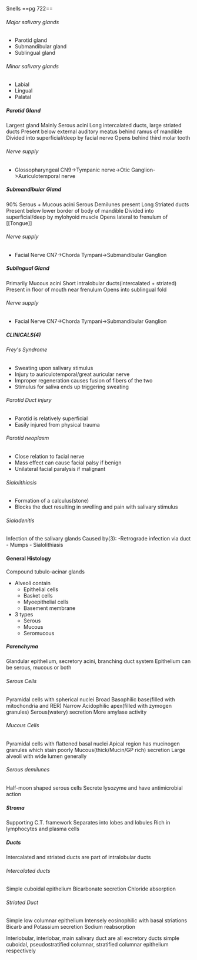 Snells ==pg 722==
###### Major salivary glands
- Parotid gland
- Submandibular gland
- Sublingual gland
###### Minor salivary glands
- Labial
- Lingual
- Palatal
##### Parotid Gland
Largest gland
Mainly Serous acini
Long intercalated ducts, large striated ducts
Present below external auditory meatus behind ramus of mandible
Divided into superficial/deep by facial nerve
Opens behind third molar tooth

###### Nerve supply
- Glossopharyngeal CN9->Tympanic nerve->Otic Ganglion->Auriculotemporal nerve

##### Submandibular Gland
90% Serous + Mucous acini
Serous Demilunes present
Long Striated ducts
Present below lower border of body of mandible
Divided into superficial/deep by mylohyoid muscle
Opens lateral to frenulum of [[Tongue]]

###### Nerve supply
- Facial Nerve CN7->Chorda Tympani->Submandibular Ganglion

##### Sublingual Gland
Primarily Mucous acini
Short intralobular ducts(intercalated + striated)
Present in floor of mouth near frenulum
Opens into sublingual fold

###### Nerve supply
- Facial Nerve CN7->Chorda Tympani->Submandibular Ganglion

##### CLINICALS(4)

###### Frey's Syndrome
- Sweating upon salivary stimulus
- Injury to auriculotemporal/great auricular nerve
- Improper regeneration causes fusion of fibers of the two
- Stimulus for saliva ends up triggering sweating

###### Parotid Duct injury
- Parotid is relatively superficial
- Easily injured from physical trauma

###### Parotid neoplasm
- Close relation to facial nerve
- Mass effect can cause facial palsy if benign
- Unilateral facial paralysis if malignant

###### Sialolithiasis
- Formation of a calculus(stone)
- Blocks the duct resulting in swelling and pain with salivary stimulus
###### Sialadenitis
Infection of the salivary glands
Caused by(3):
	-Retrograde infection via duct
	- Mumps
	- Sialolithiasis

#### General Histology
Compound tubulo-acinar glands
- Alveoli contain
	- Epithelial cells
	- Basket cells
	- Myoepithelial cells
	- Basement membrane
- 3 types
	- Serous
	- Mucous
	- Seromucous

##### Parenchyma
Glandular epithelium, secretory acini, branching duct system
Epithelium can be serous, mucous or both
###### Serous Cells
Pyramidal cells with spherical nuclei
Broad Basophilic base(filled with mitochondria and RER)
Narrow Acidophilic apex(filled with zymogen granules)
Serous(watery) secretion
More amylase activity
###### Mucous Cells
Pyramidal cells with flattened basal nuclei
Apical region has mucinogen granules which stain poorly
Mucous(thick/Mucin/GP rich) secretion
Large alveoli with wide lumen generally
###### Serous demilunes
Half-moon shaped serous cells
Secrete lysozyme and have antimicrobial action
##### Stroma
Supporting C.T. framework
Separates into lobes and lobules
Rich in lymphocytes and plasma cells

##### Ducts
Intercalated and striated ducts are part of intralobular ducts
###### Intercalated ducts
Simple cuboidal epithelium
Bicarbonate secretion
Chloride absorption
###### Striated Duct
Simple low columnar epithelium
Intensely eosinophilic with basal striations
Bicarb and Potassium secretion
Sodium reabsorption

Interlobular, interlobar, main salivary duct are all excretory ducts
simple cuboidal, pseudostratified columnar, stratified columnar epithelium respectively